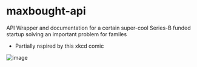 # maxbought-api
API Wrapper and documentation for a certain super-cool Series-B funded startup solving an important problem for familes
- Partially nspired by this xkcd comic

![image](https://user-images.githubusercontent.com/21085160/162097116-0f121895-ef78-47f1-8feb-51a0205ed754.png)
